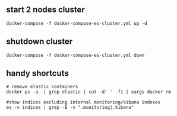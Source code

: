 ## start 2 nodes cluster

    docker-compose -f docker-compose-es-cluster.yml up -d

## shutdown cluster

    docker-compose -f docker-compose-es-cluster.yml down

## handy shortcuts

    # remove elastic containers
    docker ps -a  | grep elastic | cut -d' ' -f1 | xargs docker rm
   
    #show indices excluding internal monitoring/kibana indexes
    es -v indices | grep -E -v ".monitoring|.kibana"


